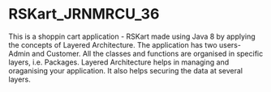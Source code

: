 # RSKart_JRNMRCU_36
This is a shoppin cart application - RSKart made using Java 8 by applying the concepts of Layered Architecture.
The application has two users- Admin and Customer.
All the classes and functions are organised in specific layers, i.e. Packages.
Layered Architecture helps in managing and oraganising your application. It also helps securing the data at several layers.
